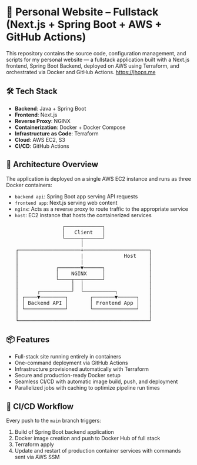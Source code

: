 # 🧭 Personal Website – Fullstack (Next.js + Spring Boot + AWS + GitHub Actions)

This repository contains the source code, configuration management, and scripts for my personal website — a fullstack application built with a Next.js frontend, Spring Boot Backend, deployed on AWS using Terraform, and orchestrated via Docker and GitHub Actions. https://jhops.me

## 🛠️ Tech Stack

- **Backend**: Java + Spring Boot
- **Frontend**: Next.js
- **Reverse Proxy**: NGINX
- **Containerization**: Docker + Docker Compose
- **Infrastructure as Code**: Terraform
- **Cloud**: AWS EC2, S3
- **CI/CD**: GitHub Actions

## 🚀 Architecture Overview

The application is deployed on a single AWS EC2 instance and runs as three Docker containers:

- `backend api`: Spring Boot app serving API requests
- `frontend app`: Next.js serving web content
- `nginx`: Acts as a reverse proxy to route traffic to the appropriate service
- `host`: EC2 instance that hosts the containerized services

<pre>
                  ┌────────────┐
                  │   Client   │
                  └─────┬──────┘
                        │
   ┌────────────────────+─────────────────────┐
   │                    |             Host    │
   │                    |                     │
   │            ┌───────▼──────┐              │
   │            │    NGINX     │              │
   │            └────┬──┬──────┘              │
   │                 │  │                     │
   │      ┌──────────┘  └──────────┐          │
   │ ┌────▼────────┐       ┌───────▼──────┐   │
   │ │ Backend API │       │ Frontend App │   │
   │ └─────────────┘       └──────────────┘   │
   │                                          │
   └──────────────────────────────────────────┘ 
</pre>

## 📦 Features

- Full-stack site running entirely in containers
- One-command deployment via GitHub Actions
- Infrastructure provisioned automatically with Terraform
- Secure and production-ready Docker setup
- Seamless CI/CD with automatic image build, push, and deployment
- Parallelized jobs with caching to optimize pipeline run times

## 🔁 CI/CD Workflow

Every push to the `main` branch triggers:

1. Build of Spring Boot backend application
2. Docker image creation and push to Docker Hub of full stack
3. Terraform apply
4. Update and restart of production container services with commands sent via AWS SSM

